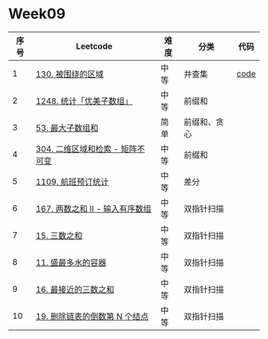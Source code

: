 # Week09

| 序号 | Leetcode                                                     | 难度 | 分类         | 代码                                                         |
| ---- | ------------------------------------------------------------ | ---- | ------------ | ------------------------------------------------------------ |
| 1    | [130. 被围绕的区域](https://leetcode.cn/problems/surrounded-regions/) | 中等 | 并查集       | [code](https://github.com/zhj6422/LeetcodeHomework/blob/main/week09/130.%20%E8%A2%AB%E5%9B%B4%E7%BB%95%E7%9A%84%E5%8C%BA%E5%9F%9F.java) |
| 2    | [1248. 统计「优美子数组」](https://leetcode.cn/problems/count-number-of-nice-subarrays/) | 中等 | 前缀和       |                                                              |
| 3    | [53. 最大子数组和](https://leetcode.cn/problems/maximum-subarray/) | 简单 | 前缀和、贪心 |                                                              |
| 4    | [304. 二维区域和检索 - 矩阵不可变](https://leetcode.cn/problems/range-sum-query-2d-immutable/) | 中等 | 前缀和       |                                                              |
| 5    | [1109. 航班预订统计](https://leetcode.cn/problems/corporate-flight-bookings/) | 中等 | 差分         |                                                              |
| 6    | [167. 两数之和 II - 输入有序数组](https://leetcode.cn/problems/two-sum-ii-input-array-is-sorted/) | 中等 | 双指针扫描   |                                                              |
| 7    | [15. 三数之和](https://leetcode.cn/problems/3sum/)           | 中等 | 双指针扫描   |                                                              |
| 8    | [11. 盛最多水的容器](https://leetcode.cn/problems/container-with-most-water/) | 中等 | 双指针扫描   |                                                              |
| 9    | [16. 最接近的三数之和](https://leetcode.cn/problems/3sum-closest/) | 中等 | 双指针扫描   |                                                              |
| 10   | [19. 删除链表的倒数第 N 个结点](https://leetcode.cn/problems/remove-nth-node-from-end-of-list/) | 中等 | 双指针扫描   |                                                              |

